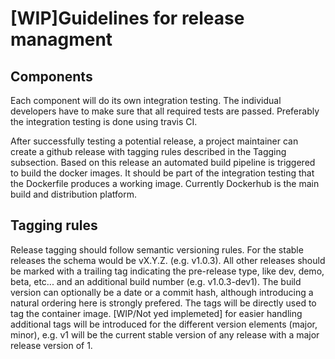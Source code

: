 # [WIP]Guidelines for release managment

## Components
Each component will do its own integration testing. The individual developers have to make sure that all required tests are passed.
Preferably the integration testing is done using travis CI.

After successfully testing a potential release, a project maintainer can create a github release with tagging rules described in the Tagging subsection.
Based on this release an automated build pipeline is triggered to build the docker images. It should be part of the integration testing that the Dockerfile produces a working image. Currently Dockerhub is the main build and distribution platform. 

## Tagging rules
Release tagging should follow semantic versioning rules. For the stable releases the schema would be vX.Y.Z. (e.g. v1.0.3). All other releases should be marked with a trailing tag indicating the pre-release type, like dev, demo, beta, etc... and an additional build number (e.g. v1.0.3-dev1). The build version can optionally be a date or a commit hash, although introducing a natural ordering here is strongly prefered. The tags will be directly used to tag the container image. [WIP/Not yed implemeted] for easier handling additional tags will be introduced for the different version elements (major, minor), e.g. v1 will be the current stable version of any release with a major release version of 1.